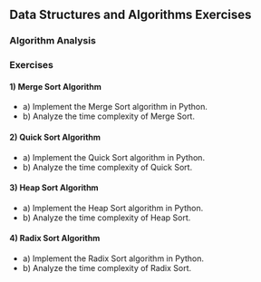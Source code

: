 ## Data Structures and Algorithms Exercises
### Algorithm Analysis
### Exercises
#### 1) Merge Sort Algorithm
- a) Implement the Merge Sort algorithm in Python.
- b) Analyze the time complexity of Merge Sort.
#### 2) Quick Sort Algorithm
- a) Implement the Quick Sort algorithm in Python.
- b) Analyze the time complexity of Quick Sort.
#### 3) Heap Sort Algorithm
- a) Implement the Heap Sort algorithm in Python.
- b) Analyze the time complexity of Heap Sort.
#### 4) Radix Sort Algorithm
- a) Implement the Radix Sort algorithm in Python.
- b) Analyze the time complexity of Radix Sort.
